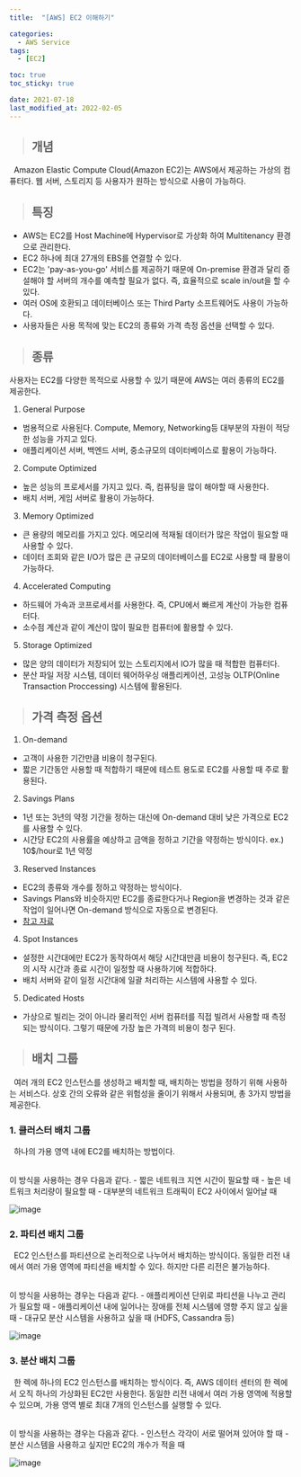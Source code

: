 ```yaml
---
title:  "[AWS] EC2 이해하기"

categories:
  - AWS Service
tags:
  - [EC2]

toc: true
toc_sticky: true

date: 2021-07-18
last_modified_at: 2022-02-05
---
```




> ## 개념

&nbsp; Amazon Elastic Compute Cloud(Amazon EC2)는 AWS에서 제공하는 가상의 컴퓨터다. 웹 서버, 스토리지 등 사용자가 원하는 방식으로 사용이 가능하다.

> ## 특징

- AWS는 EC2를 Host Machine에 Hypervisor로 가상화 하여 Multitenancy 환경으로 관리한다.
- EC2 하나에 최대 27개의 EBS를 연결할 수 있다.
- EC2는 'pay-as-you-go' 서비스를 제공하기 때문에 On-premise 환경과 달리 증설해야 할 서버의 개수를 예측할 필요가 없다. 즉, 효율적으로 scale in/out을 할 수 있다.
- 여러 OS에 호환되고 데이터베이스 또는 Third Party 소프트웨어도 사용이 가능하다.
- 사용자들은 사용 목적에 맞는 EC2의 종류와 가격 측정 옵션을 선택할 수 있다.

> ## 종류

사용자는 EC2를 다양한 목적으로 사용할 수 있기 때문에 AWS는 여러 종류의 EC2를 제공한다.

1. General Purpose
- 범용적으로 사용된다. Compute, Memory, Networking등 대부분의 자원이 적당한 성능을 가지고 있다.
- 애플리케이션 서버, 백엔드 서버, 중소규모의 데이터베이스로 활용이 가능하다.

2. Compute Optimized
- 높은 성능의 프로세서를 가지고 있다. 즉, 컴퓨팅을 많이 해야할 때 사용한다.
- 배치 서버, 게임 서버로 활용이 가능하다.

3. Memory Optimized
- 큰 용량의 메모리를 가지고 있다. 메모리에 적재될 데이터가 많은 작업이 필요할 때 사용할 수 있다.
- 데이터 조회와 같은 I/O가 많은 큰 규모의 데이터베이스를 EC2로 사용할 때 활용이 가능하다.

4. Accelerated Computing
- 하드웨어 가속과 코프로세서를 사용한다. 즉, CPU에서 빠르게 계산이 가능한 컴퓨터다.
- 소수점 계산과 같이 계산이 많이 필요한 컴퓨터에 활용할 수 있다.

5. Storage Optimized
- 많은 양의 데이터가 저장되어 있는 스토리지에서 IO가 많을 때 적합한 컴퓨터다.
- 분산 파일 저장 시스템, 데이터 웨어하우싱 애플리케이션, 고성능 OLTP(Online Transaction Proccessing) 시스템에 활용된다.

> ## 가격 측정 옵션

1. On-demand
- 고객이 사용한 기간만큼 비용이 청구된다.
- 짧은 기간동안 사용할 때 적합하기 때문에 테스트 용도로 EC2를 사용할 때 주로 활용된다.

2. Savings Plans
- 1년 또는 3년의 약정 기간을 정하는 대신에 On-demand 대비 낮은 가격으로 EC2를 사용할 수 있다.
- 시간당 EC2의 사용률을 예상하고 금액을 정하고 기간을 약정하는 방식이다. ex.) 10$/hour로 1년 약정

3. Reserved Instances
- EC2의 종류와 개수를 정하고 약정하는 방식이다.
- Savings Plans와 비슷하지만 EC2를 종료한다거나 Region을 변경하는 것과 같은 작업이 일어나면 On-demand 방식으로 자동으로 변경된다.
- [참고 자료](https://www.cloudhealthtech.com/blog/reserved-instances-vs-aws-saving-plans)

4. Spot Instances
- 설정한 시간대에만 EC2가 동작하여서 해당 시간대만큼 비용이 청구된다. 즉, EC2의 시작 시간과 종료 시간이 일정할 때 사용하기에 적합하다.
- 배치 서버와 같이 일정 시간대에 일괄 처리하는 시스템에 사용할 수 있다.

5. Dedicated Hosts
- 가상으로 빌리는 것이 아니라 물리적인 서버 컴퓨터를 직접 빌려서 사용할 때 측정 되는 방식이다. 그렇기 때문에 가장 높은 가격의 비용이 청구 된다.

> ## 배치 그룹

&nbsp; 여러 개의 EC2 인스턴스를 생성하고 배치할 때, 배치하는 방법을 정하기 위해 사용하는 서비스다. 상호 간의 오류와 같은 위험성을 줄이기 위해서 사용되며, 총 3가지 방법을 제공한다.

### 1. 클러스터 배치 그룹

&nbsp; 하나의 가용 영역 내에 EC2를 배치하는 방법이다.

<br>
이 방식을 사용하는 경우 다음과 같다.
- 짧은 네트워크 지연 시간이 필요할 때
- 높은 네트워크 처리량이 필요할 때
- 대부분의 네트워크 트래픽이 EC2 사이에서 일어날 때

![image](https://user-images.githubusercontent.com/49023663/162223977-d4a29e50-f449-4935-92fe-68463e3a7934.png)


### 2. 파티션 배치 그룹

&nbsp; EC2 인스턴스를 파티션으로 논리적으로 나누어서 배치하는 방식이다. 동일한 리전 내에서 여러 가용 영역에 파티션을 배치할 수 있다. 하지만 다른 리전은 불가능하다.

<br>
이 방식을 사용하는 경우는 다음과 같다.
- 애플리케이션 단위로 파티션을 나누고 관리가 필요할 때
- 애플리케이션 내에 일어나는 장애를 전체 시스템에 영향 주지 않고 싶을 때
- 대규모 분산 시스템을 사용하고 싶을 때 (HDFS, Cassandra 등)

![image](https://user-images.githubusercontent.com/49023663/162224043-d9ece6a8-1593-454d-b910-06e3581569d7.png)

### 3. 분산 배치 그룹

&nbsp; 한 렉에 하나의 EC2 인스턴스를 배치하는 방식이다. 즉, AWS 데이터 센터의 한 렉에서 오직 하나의 가상화된 EC2만 사용한다. 동일한 리전 내에서 여러 가용 영역에 적용할 수 있으며, 가용 영역 별로 최대 7개의 인스턴스를 실행할 수 있다.

<br>
이 방식을 사용하는 경우는 다음과 같다.
- 인스턴스 각각이 서로 떨어져 있어야 할 때
- 분산 시스템을 사용하고 싶지만 EC2의 개수가 적을 때

![image](https://user-images.githubusercontent.com/49023663/162224072-20dd2d6d-a393-4ff3-888f-73808e08b5e0.png)